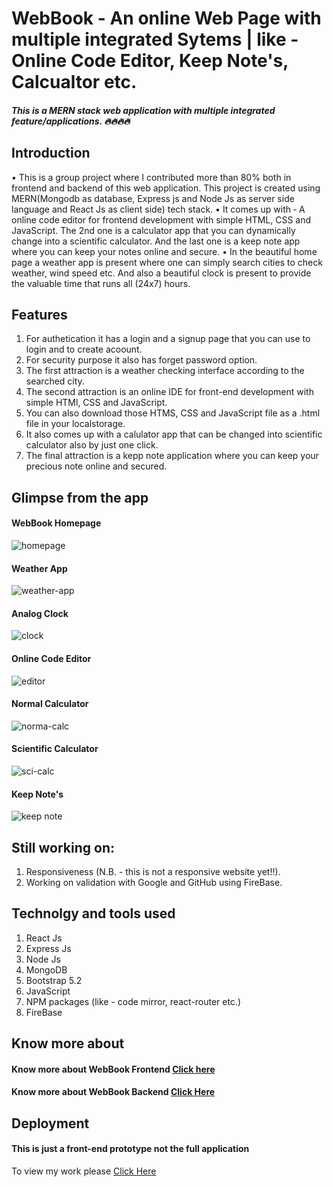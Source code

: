 # WebBook - An online Web Page with multiple integrated Sytems | like - Online Code Editor, Keep Note's, Calcualtor etc.
#####  This is a MERN stack web application with multiple integrated feature/applications. 🔥🔥🔥🔥

## Introduction
• This is a group project where I contributed more than 80% both in frontend and backend of this web application. This project is created using
MERN(Mongodb as database, Express js and Node Js as server side language and React Js as client side) tech stack.
• It comes up with ‑ A online code editor for frontend development with simple HTML, CSS and JavaScript. The 2nd one is a calculator app that
you can dynamically change into a scientific calculator. And the last one is a keep note app where you can keep your notes online and secure.
• In the beautiful home page a weather app is present where one can simply search cities to check weather, wind speed etc. And also a beautiful
clock is present to provide the valuable time that runs all (24x7) hours.

## Features
1. For authetication it has a login and a signup page that you can use to login and to create acoount.
2. For security purpose it also has forget password option.
3. The first attraction is a weather checking interface according to the searched city.
4. The second attraction is an online IDE for front-end development with simple HTMl, CSS and JavaScript.
5. You can also download those HTMS, CSS and JavaScript file as a .html file in your localstorage.
6. It also comes up with a calulator app that can be changed into scientific calculator also by just one click.
7. The final attraction is a kepp note application where you can keep your precious note online and secured.

## Glimpse from the app
#### WebBook Homepage
![homepage](https://github.com/sayan2002-github/WebBook/assets/84588159/5d0be53c-5d2e-43e9-a1b9-50b385c3093c)
#### Weather App
![weather-app](https://github.com/sayan2002-github/WebBook/assets/84588159/36938015-bb99-488a-88a8-1a77b80b1634)
#### Analog Clock
![clock](https://github.com/sayan2002-github/WebBook/assets/84588159/743be03e-3de0-4d8e-bf0b-1a6fe83609e2)
#### Online Code Editor
![editor](https://github.com/sayan2002-github/WebBook/assets/84588159/539772df-ae60-47b7-a3a8-c62cb8a6949f)
#### Normal Calculator
![norma-calc](https://github.com/sayan2002-github/WebBook/assets/84588159/c412c6d1-fc13-4109-8732-0611906966cf)
#### Scientific Calculator
![sci-calc](https://github.com/sayan2002-github/WebBook/assets/84588159/6d97290f-d7f5-454f-a95d-bd3e062931f9)
#### Keep Note's
![keep note](https://github.com/sayan2002-github/WebBook/assets/84588159/2ac28af0-a8f1-4b41-8f2e-5d0646042fbe)

## Still working on:
1. Responsiveness (N.B. - this is not a responsive website yet!!).
2. Working on validation with Google and GitHub using FireBase.

## Technolgy and tools used
1. React Js
2. Express Js
3. Node Js
4. MongoDB
5. Bootstrap 5.2
6. JavaScript
7. NPM packages (like - code mirror, react-router etc.)
8. FireBase


## Know more about
#### Know more about WebBook Frontend [Click here](https://drive.google.com/file/d/1ItCkNodgWE55RxxXp1qB4Pdnwg5MxxpI/view?usp=sharing)
#### Know more about WebBook Backend [Click Here](https://drive.google.com/file/d/1quNojUuV5BxM7io-3q_bfSVAlAiOV467/view?usp=sharing)


## Deployment
#### This is just a front-end prototype not the full application
To view my work please [Click Here](https://shiny-tartufo-922b70.netlify.app/)
